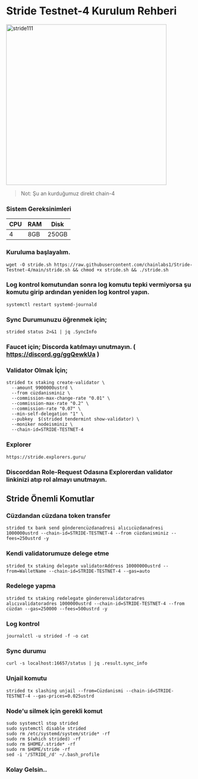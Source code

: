 # Stride Testnet-4 Kurulum Rehberi

<img width="431" alt="stride111" src="https://user-images.githubusercontent.com/107190154/184557695-bc92418f-1eb8-4514-ae06-d89802efda9a.png">

> Not: Şu an kurduğumuz direkt chain-4


### Sistem Gereksinimleri 

|CPU | RAM  | Disk  | 
|----|------|----------|
|   4| 8GB  | 250GB    |

### Kuruluma başlayalım.

```
wget -O stride.sh https://raw.githubusercontent.com/chainlabs1/Stride-Testnet-4/main/stride.sh && chmod +x stride.sh && ./stride.sh
```

### Log kontrol komutundan sonra log komutu tepki vermiyorsa şu komutu girip ardından yeniden log kontrol yapın.

```
systemctl restart systemd-journald
```

### Sync Durumunuzu öğrenmek için;

```
strided status 2>&1 | jq .SyncInfo
```

### Faucet için; Discorda katılmayı unutmayın. ( https://discord.gg/ggQewkUa )

### Validator Olmak İçin;

```
strided tx staking create-validator \
  --amount 9900000ustrd \
  --from cüzdanisminiz \
  --commission-max-change-rate "0.01" \
  --commission-max-rate "0.2" \
  --commission-rate "0.07" \
  --min-self-delegation "1" \
  --pubkey  $(strided tendermint show-validator) \
  --moniker nodeisminiz \
  --chain-id=STRIDE-TESTNET-4 
```

### Explorer

```
https://stride.explorers.guru/
```

### Discorddan Role-Request Odasına Explorerdan validator linkinizi atıp rol almayı unutmayın.

## Stride Önemli Komutlar

### Cüzdandan cüzdana token transfer

```
strided tx bank send gönderencüzdanadresi alıcıcüzdanadresi 1000000ustrd --chain-id=STRIDE-TESTNET-4 --from cüzdanisminiz --fees=250ustrd -y
```

### Kendi validatorumuze delege etme

```
strided tx staking delegate validatorAddress 10000000ustrd --from=WalletName --chain-id=STRIDE-TESTNET-4 --gas=auto
```

### Redelege yapma

```
strided tx staking redelegate gönderenvalidatoradres alıcıvalidatoradres 1000000ustrd --chain-id=STRIDE-TESTNET-4 --from cüzdan --gas=250000 --fees=500ustrd -y
```

### Log kontrol

```
journalctl -u strided -f -o cat
```

### Sync durumu

```
curl -s localhost:16657/status | jq .result.sync_info
```

### Unjail komutu

```
strided tx slashing unjail --from=Cüzdanismi --chain-id=STRIDE-TESTNET-4 --gas-prices=0.025ustrd
```

### Node'u silmek için gerekli komut

```
sudo systemctl stop strided
sudo systemctl disable strided
sudo rm /etc/systemd/system/stride* -rf
sudo rm $(which strided) -rf
sudo rm $HOME/.stride* -rf
sudo rm $HOME/stride -rf
sed -i '/STRIDE_/d' ~/.bash_profile
```

### Kolay Gelsin..

